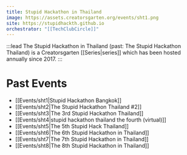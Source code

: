 ```yaml
---
title: Stupid Hackathon in Thailand
image: https://assets.creatorsgarten.org/events/sht1.png
site: https://stupidhackth.github.io
orchestrator: "[[TechClubCircle]]"
---
```


:::lead
The Stupid Hackathon in Thailand (past: The Stupid Hackathon Thailand) is a Creatorsgarten [[Series|series]] which has been hosted annually since 2017.
:::

<!--
# Upcoming
-->

# Past Events
- [[Events/sht1|Stupid Hackathon Bangkok]]
- [[Events/sht2|The Stupid Hackathon Thailand #2]]
- [[Events/sht3|The 3rd Stupid Hackathon Thailand]]
- [[Events/sht4|stupid hackathon thailand the fourth (virtual)]]
- [[Events/sht5|The 5th Stupid Hack Thailand]]
- [[Events/sht6|The 6th Stupid Hackathon in Thailand]]
- [[Events/sht7|The 7th Stupid Hackathon in Thailand]]
- [[Events/sht8|The 8th Stupid Hackathon in Thailand]]